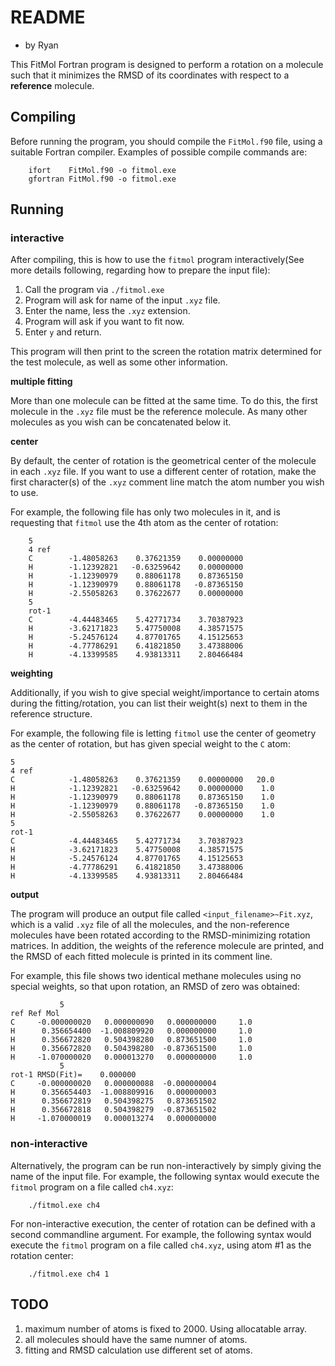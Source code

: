 # README

- by Ryan

This FitMol Fortran program is designed to perform a rotation on a molecule such that it minimizes the RMSD of its coordinates with respect to a __reference__ molecule.

## Compiling

Before running the program, you should compile the `FitMol.f90` file, using a suitable Fortran compiler. Examples of possible compile commands are:

```
	ifort    FitMol.f90 -o fitmol.exe
	gfortran FitMol.f90 -o fitmol.exe
```

## Running

### interactive

After compiling, this is how to use the `fitmol` program interactively(See more details following, regarding how to prepare the input file):

1. Call the program via    `./fitmol.exe`
2. Program will ask for name of the input `.xyz` file.
3. Enter the name, less the `.xyz` extension.
4. Program will ask if you want to fit now.
5. Enter `y` and return.

This program will then print to the screen the rotation matrix determined for the test molecule, as well as some other information.

__multiple fitting__

More than one molecule can be fitted at the same time. To do this, the first molecule
in the `.xyz` file must be the reference molecule. As many other molecules as you wish can
be concatenated below it.

__center__

By default, the center of rotation is the geometrical center of the molecule in each `.xyz` file. If you want to use a different center of rotation, make the first character(s) of the `.xyz` comment line match the atom number you wish to use.

For example, the following file has only two molecules in it, and is requesting that `fitmol` use the 4th atom as the center of rotation:

```
	5
	4 ref
	C        -1.48058263    0.37621359    0.00000000
	H        -1.12392821   -0.63259642    0.00000000
	H        -1.12390979    0.88061178    0.87365150
	H        -1.12390979    0.88061178   -0.87365150
	H        -2.55058263    0.37622677    0.00000000
	5
	rot-1
	C        -4.44483465    5.42771734    3.70387923
	H        -3.62171823    5.47750008    4.38571575
	H        -5.24576124    4.87701765    4.15125653
	H        -4.77786291    6.41821850    3.47388006
	H        -4.13399585    4.93813311    2.80466484
```

__weighting__

Additionally, if you wish to give special weight/importance to certain atoms during the fitting/rotation, you can list their weight(s) next to them in the reference structure.

For example, the following file is letting `fitmol` use the center of geometry as the center of rotation, but has given special weight to the `C` atom:

```
5
4 ref
C            -1.48058263    0.37621359    0.00000000   20.0
H            -1.12392821   -0.63259642    0.00000000    1.0
H            -1.12390979    0.88061178    0.87365150    1.0
H            -1.12390979    0.88061178   -0.87365150    1.0
H            -2.55058263    0.37622677    0.00000000    1.0
5
rot-1
C            -4.44483465    5.42771734    3.70387923
H            -3.62171823    5.47750008    4.38571575
H            -5.24576124    4.87701765    4.15125653
H            -4.77786291    6.41821850    3.47388006
H            -4.13399585    4.93813311    2.80466484
```

__output__

The program will produce an output file called `<input_filename>~Fit.xyz`, which is a valid `.xyz` file of all the molecules, and the non-reference molecules have been rotated according to the RMSD-minimizing rotation matrices. In addition, the weights of the reference molecule are printed, and the RMSD of each fitted molecule is printed in its comment line.

For example, this file shows two identical methane molecules using no special weights, so that upon rotation, an RMSD of zero was obtained:

```
           5
ref Ref Mol
C     -0.000000020   0.000000090   0.000000000     1.0
H      0.356654400  -1.008809920   0.000000000     1.0
H      0.356672820   0.504398280   0.873651500     1.0
H      0.356672820   0.504398280  -0.873651500     1.0
H     -1.070000020   0.000013270   0.000000000     1.0
           5
rot-1 RMSD(Fit)=    0.000000
C     -0.000000020   0.000000088  -0.000000004
H      0.356654403  -1.008809916   0.000000003
H      0.356672819   0.504398275   0.873651502
H      0.356672818   0.504398279  -0.873651502
H     -1.070000019   0.000013274   0.000000000
```

### non-interactive

Alternatively, the program can be run non-interactively by simply giving the name of the input file. For example, the following syntax would execute the `fitmol` program on a file called `ch4.xyz`:

```
	./fitmol.exe ch4
```

For non-interactive execution, the center of rotation can be defined with a second commandline argument. For example,  the following syntax would execute the `fitmol` program on a file called `ch4.xyz`, using atom #1 as the rotation center:

```
	./fitmol.exe ch4 1
```

## TODO

1. maximum number of atoms is fixed to 2000. Using allocatable array.
2. all molecules should have the same numner of atoms.
3. fitting and RMSD calculation use different set of atoms.
